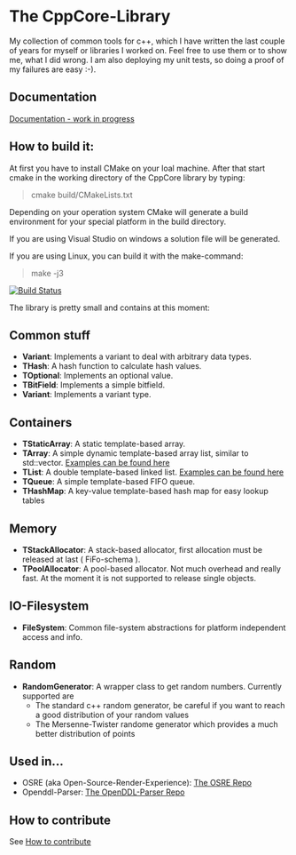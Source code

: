  The CppCore-Library
=====================
My collection of common tools for c++, which I have written the last couple of years 
for myself or libraries I worked on.
Feel free to use them or to show me, what I did wrong. I am also deploying my unit
tests, so doing a proof of my failures are easy :-).

Documentation
-------------
[Documentation - work in progress](https://cppcore.readthedocs.io/en/latest/)

How to build it:
----------------
At first you have to install CMake on your loal machine. After that start cmake
in the working directory of the CppCore library by typing:
> cmake build/CMakeLists.txt

Depending on your operation system CMake will generate a build environment for your 
special platform in the build directory.

If you are using Visual Studio on windows a solution file will be generated.

If you are using Linux, you can build it with the make-command:
> make -j3

[![Build Status](https://travis-ci.org/kimkulling/cppcore.png)](https://travis-ci.org/kimkulling/cppcore)

The library is pretty small and contains at this moment:

Common stuff
------------
* **Variant**:          Implements a variant to deal with arbitrary data types.
* **THash**:            A hash function to calculate hash values.
* **TOptional**:        Implements an optional value.
* **TBitField**:        Implements a simple bitfield.
* **Variant**:          Implements a variant type.

Containers
----------
* **TStaticArray**:     A static template-based array.
* **TArray**:           A simple dynamic template-based array list, similar to std::vector. [Examples can be found here](https://github.com/kimkulling/cppcore/blob/master/test/container/TArrayTest.cpp)
* **TList**:            A double template-based linked list. [Examples can be found here](https://github.com/kimkulling/cppcore/blob/master/test/container/TListTest.cpp) 
* **TQueue**:           A simple template-based FIFO queue.
* **THashMap**:         A key-value template-based hash map for easy lookup tables

Memory
------
* **TStackAllocator**:  A stack-based allocator, first allocation must be released at last ( FiFo-schema ).
* **TPoolAllocator**:   A pool-based allocator. Not much overhead and really fast. At the moment it is not supported to release single objects.

IO-Filesystem
-------------
* **FileSystem**:      Common file-system abstractions for platform independent access and info.

Random
------
* **RandomGenerator**: A wrapper class to get random numbers. Currently supported are 
   * The standard c++ random generator, be careful if you want to reach a good distribution of 
     your random values
   * The Mersenne-Twister randome generator which provides a much better distribution of points

Used in...
----------
* OSRE (aka Open-Source-Render-Experience): [The OSRE Repo](https://github.com/kimkulling/osre)
* Openddl-Parser: [The OpenDDL-Parser Repo](https://github.com/kimkulling/openddl-parser)

How to contribute
-----------------
See [How to contribute](CONTRIBUTING.md)
